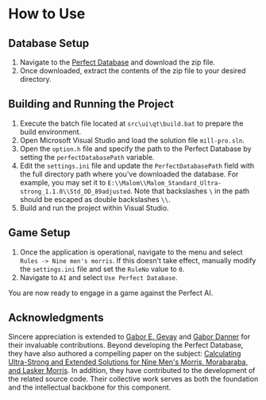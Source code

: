 # How to Use

## Database Setup

1. Navigate to the [Perfect Database](http://compalg.inf.elte.hu/~ggevay/mills/index.php) and download the zip file.
2. Once downloaded, extract the contents of the zip file to your desired directory.

## Building and Running the Project

1. Execute the batch file located at `src\ui\qt\build.bat` to prepare the build environment.
2. Open Microsoft Visual Studio and load the solution file `mill-pro.sln`.
3. Open the `option.h` file and specify the path to the Perfect Database by setting the `perfectDatabasePath` variable.
4. Edit the `settings.ini` file and update the `PerfectDatabasePath` field with the full directory path where you've downloaded the database. For example, you may set it to `E:\\Malom\\Malom_Standard_Ultra-strong_1.1.0\\Std_DD_89adjusted`. Note that backslashes `\` in the path should be escaped as double backslashes `\\`.
5. Build and run the project within Visual Studio.

## Game Setup

1. Once the application is operational, navigate to the menu and select `Rules -> Nine men's morris`. If this doesn't take effect, manually modify the `settings.ini` file and set the `RuleNo` value to `0`.
2. Navigate to `AI` and select `Use Perfect Database`.

You are now ready to engage in a game against the Perfect AI.

## Acknowledgments

Sincere appreciation is extended to [Gabor E. Gevay](https://github.com/ggevay) and [Gabor Danner](https://github.com/DannerG) for their invaluable contributions. Beyond developing the Perfect Database, they have also authored a compelling paper on the subject: [Calculating Ultra-Strong and Extended Solutions for Nine Men's Morris, Morabaraba, and Lasker Morris](https://ieeexplore.ieee.org/abstract/document/7080922). In addition, they have contributed to the development of the related source code. Their collective work serves as both the foundation and the intellectual backbone for this component.